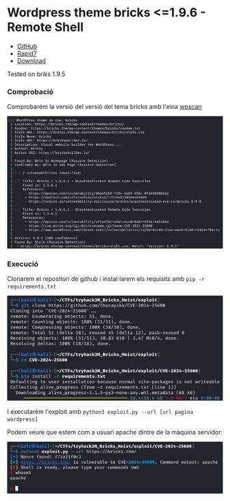 # Wordpress theme bricks <=1.9.6 - Remote Shell

- [GitHub](https://github.com/K3ysTr0K3R/CVE-2024-25600-EXPLOIT)
- [Rapid7](https://www.rapid7.com/db/modules/exploit/multi/http/wp_bricks_builder_rce/)
- [Download](./exploit/)

Tested on briks 1.9.5

### Comprobació

Comprobarém la versió del versió del tema bricks amb l'eina [wpscan](../../../../eines/Atacs_web/wpscan/wpscan.md)

![](./img/scanVersion.png)

### Execució

Clonarem el repositori de github i instal·larem els requisits amb `pip -r requirements.txt`

![](./img/preparacio.png)

I executarém l'exploit amb `python3 exploit.py --url [url pagina wordpress]`

Podem veure que estem com a usuari apache dintre de la màquina servidor:

![](./img/execucio.png)